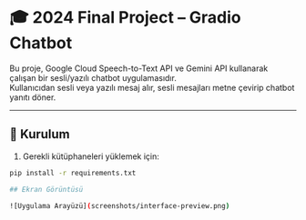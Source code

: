 # 🎓 2024 Final Project – Gradio Chatbot

Bu proje, Google Cloud Speech-to-Text API ve Gemini API kullanarak çalışan bir sesli/yazılı chatbot uygulamasıdır.  
Kullanıcıdan sesli veya yazılı mesaj alır, sesli mesajları metne çevirip chatbot yanıtı döner.

---

## 🚀 Kurulum

1. Gerekli kütüphaneleri yüklemek için:

```bash
pip install -r requirements.txt

## Ekran Görüntüsü

![Uygulama Arayüzü](screenshots/interface-preview.png)
